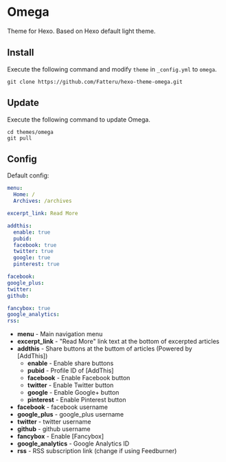 # Omega

Theme for Hexo.  Based on Hexo default light theme.

## Install

Execute the following command and modify `theme` in `_config.yml` to `omega`.

```
git clone https://github.com/Fatteru/hexo-theme-omega.git
```

## Update

Execute the following command to update Omega.

```
cd themes/omega
git pull
```

## Config

Default config:

``` yaml
menu:
  Home: /
  Archives: /archives

excerpt_link: Read More

addthis:
  enable: true
  pubid:
  facebook: true
  twitter: true
  google: true
  pinterest: true

facebook:
google_plus:
twitter:
github:

fancybox: true
google_analytics:
rss:
```

- **menu** - Main navigation menu
- **excerpt_link** - "Read More" link text at the bottom of excerpted articles
- **addthis** - Share buttons at the buttom of articles (Powered by [AddThis])
  - **enable** - Enable share buttons
  - **pubid** - Profile ID of [AddThis]
  - **facebook** - Enable Facebook button
  - **twitter** - Enable Twitter button
  - **google** - Enable Google+ button
  - **pinterest** - Enable Pinterest button
- **facebook** - facebook username
- **google_plus** - google_plus username
- **twitter** - twitter username
- **github** - github username
- **fancybox** - Enable [Fancybox]
- **google_analytics** - Google Analytics ID
- **rss** - RSS subscription link (change if using Feedburner)